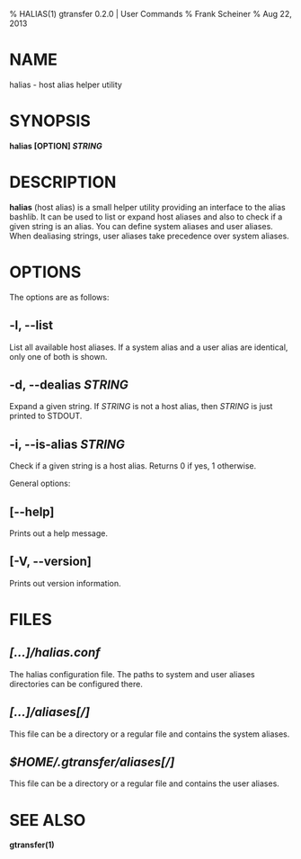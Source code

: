 % HALIAS(1) gtransfer 0.2.0 | User Commands
% Frank Scheiner
% Aug 22, 2013


# NAME #

halias - host alias helper utility


# SYNOPSIS #

**halias [OPTION] _STRING_**


# DESCRIPTION #

**halias** (host alias) is a small helper utility providing an interface to the
alias bashlib. It can be used to list or expand host aliases and also to check
if a given string is an alias. You can define system aliases and user aliases.
When dealiasing strings, user aliases take precedence over system aliases.


# OPTIONS #

The options are as follows:


## **-l, --list** ##

List all available host aliases. If a system alias and a user alias are
identical, only one of both is shown.
			

## **-d, --dealias _STRING_** ##

Expand a given string. If _STRING_ is not a host alias, then _STRING_ is just
printed to STDOUT.
		
			
## **-i, --is-alias _STRING_** ##

Check if a given string is a host alias. Returns 0 if yes, 1 otherwise.


General options:


## **[\--help]** ##

Prints out a help message.


## **[-V, \--version]** ##

Prints out version information.


# FILES #
       
       
## _[...]/halias.conf_ ##

The halias configuration file. The paths to system and user aliases directories
can be configured there.


## _[...]/aliases[/]_ ##

This file can be a directory or a regular file and contains the system aliases.


## _$HOME/.gtransfer/aliases[/]_ ##

This file can be a directory or a regular file and contains the user aliases.


# SEE ALSO #

**gtransfer(1)**

